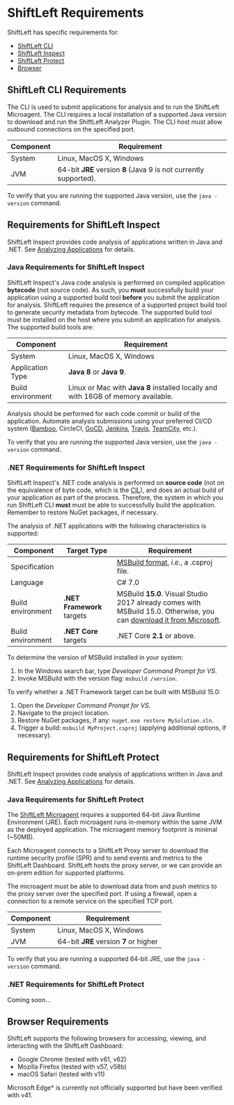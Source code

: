 # ShiftLeft Requirements

ShiftLeft has specific requirements for:
* [ShiftLeft CLI](#shiftleft-cli-requirements)
* [ShiftLeft Inspect](#requirements-for-shiftleft-inspect)
* [ShiftLeft Protect](#requirements-for-shiftleft-protect)
* [Browser](#browser-requirements)

## ShiftLeft CLI Requirements

The CLI is used to submit applications for analysis and to run the ShiftLeft Microagent.  The CLI requires a local installation of a supported Java version to download and run the ShiftLeft Analyzer Plugin. The CLI host must allow outbound connections on the specified port.

Component | Requirement
--- | ---
System | Linux, MacOS X, Windows
JVM | 64-bit **JRE** version **8** (Java 9 is not currently supported). 

To verify that you are running the supported Java version, use the `java -version` command.

## Requirements for ShiftLeft Inspect

ShiftLeft Inspect provides code analysis of applications written in Java and .NET. See [Analyzing Applications](../getting-started/analyzing-applications-in-ci.md) for details.

### Java Requirements for ShiftLeft Inspect

ShiftLeft Inspect's Java code analysis is performed on compiled application **bytecode** (not source code). As such, you **must** successfully build your application using a supported build tool **before** you submit the application for analysis. ShiftLeft requires the presence of a supported project build tool to generate security metadata from bytecode. The supported build tool must be installed on the host where you submit an application for analysis. The supported build tools are:

Component | Requirement
--- | ---
System | Linux, MacOS X, Windows
Application Type | **Java 8** or **Java 9**. 
Build environment | Linux or Mac with **Java 8** installed locally and with 16GB of memory available.

Analysis should be performed for each code commit or build of the application. Automate analysis submissions using your preferred CI/CD system ([Bamboo](../integrating-with-shiftleft/integrating-bamboo-builds.md), CircleCI, [GoCD](../integrating-with-shiftleft/integrating-gocd-builds.md), [Jenkins](../integrating-with-shiftleft/integrating-jenkins-builds/integrating-jenkins-builds.md), [Travis](../integrating-with-shiftleft/integrating-travis-builds.md), [TeamCity](../integrating-with-shiftleft/integrating-teamcity-builds.md), etc.).

To verify that you are running the supported Java version, use the `java -version` command.

### .NET Requirements for ShiftLeft Inspect

ShiftLeft Inspect's .NET code analysis is performed on **source code** (not on the equivalence of byte code, which is the [CIL](https://en.wikipedia.org/wiki/Common_Intermediate_Language)), and does an actual build of your application as part of the process. Therefore, the system in which you run ShiftLeft CLI  **must** must be able to successfully build the application. Remember to restore NuGet packages, if necessary.

The analysis of .NET applications with the following characteristics is supported:

Component | Target Type | Requirement
--- | --- | ---
Specification | | [MSBuild format](https://docs.microsoft.com/en-us/visualstudio/msbuild/msbuild?view=vs-2017), *i.e.*, a .csproj file.
Language | | C# 7.0
Build environment | **.NET Framework** targets | MSBuild **15.0**. Visual Studio 2017 already comes with MSBuild 15.0. Otherwise, you can [download it from Microsoft](https://visualstudio.microsoft.com/thank-you-downloading-visual-studio/?sku=BuildTools&rel=15).
Build environment | **.NET Core** targets | .NET Core **2.1** or above.

To determine the version of MSBuild installed in your system:

1. In the Windows search bar, type *Developer Command Prompt for VS*.
2. Invoke MSBuild with the version flag: `msbuild /version`.

To verify whether a .NET Framework target can be built with MSBuild 15.0:

1. Open the *Developer Command Prompt for VS*.
2. Navigate to the project location.
3. Restore NuGet packages, if any: `nuget.exe restore MySolution.sln`.
3. Trigger a build: `msbuild MyProject.csproj` (applying additional options, if necessary).

## Requirements for ShiftLeft Protect

ShiftLeft Inspect provides code analysis of applications written in Java and .NET. See [Analyzing Applications](../getting-started/analyzing-applications-in-ci.md) for details.

### Java Requirements for ShiftLeft Protect

The [ShiftLeft Microagent](../installing-the-microagent/installing-the-microagent.md) requires a supported 64-bit Java Runtime Environment (JRE). Each microagent runs in-memory within the same JVM as the deployed application. The microagent memory footprint is minimal (~50MB). 

Each Microagent connects to a ShiftLeft Proxy server to download the runtime security profile (SPR) and to send events and metrics to the ShiftLeft Dashboard. ShiftLeft hosts the proxy server, or we can provide an on-prem edition for supported platforms.

The microagent must be able to download data from and push metrics to the proxy server over the specified port. If using a firewall, open a connection to a remote service on the specified TCP port.

Component | Requirement
--- | ---
System | Linux, MacOS X, Windows
JVM | 64-bit **JRE** version **7** or higher

To verify that you are running a supported 64-bit JRE, use the `java -version` command.

### .NET Requirements for ShiftLeft Protect

Coming soon...

## Browser Requirements

ShiftLeft supports the following browsers for accessing, viewing, and interacting with the ShiftLeft Dashboard:

- Google Chrome (tested with v61, v62)
- Mozilla Firefox (tested with v57, v58b)
- macOS Safari (tested with v11)

Microsoft Edge* is currently not officially supported but have been verified with v41.

